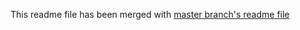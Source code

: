 This readme file has been merged with [master branch's readme file](https://github.com/Wello6143/BambooSound/blob/master/README.md)
